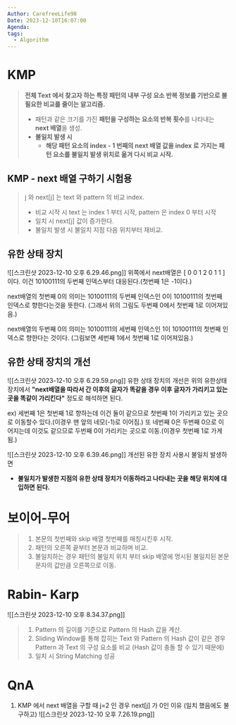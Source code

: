 ```yaml
---
Author: CarefreeLife98
Date: 2023-12-10T16:07:00
Agenda: 
tags:
  - Algorithm
---
```

# KMP
> **전체 Text 에서 찾고자 하는 특정 패턴의 내부 구성 요소 반복 정보를 기반으로 불필요한 비교를 줄이는 알고리즘.**
> - 패턴과 같은 크기를 가진 **패턴을 구성하는 요소의 반복 횟수**를 나타내는 **next 배열**을 생성.
> - **불일치 발생 시**
> 	- **해당 패턴 요소의 index - 1 번째의 next 배열 값을 index 로 가지는 패턴 요소를 불일치 발생 위치로 옮겨 다시 비교 시작.** 

## KMP - next 배열 구하기 시험용
> j 와 next\[j] 는 text 와 pattern 의 비교 index.
> - 비교 시작 시 text 는 index 1 부터 시작, pattern 은 index 0 부터 시작
> - 일치 시 next\[j] 값이 증가한다.
> - 불일치 발생 시 불일치 지점 다음 위치부터 재비교.

## 유한 상태 장치
![[스크린샷 2023-12-10 오후 6.29.46.png]]
위쪽에서 next배열은 [ 0 0 1 2 0 1 1 ] 이다. 이건 10100111의 두번째 인덱스부터 대응된다.(첫번째 1은 -1이다.) 

next배열의 첫번째 0의 의미는 10100111의 두번째 인덱스인 0이 10100111의 첫번째 인덱스로 향한다는것을 뜻한다. (그래서 위의 그림도 두번째 0에서 첫번째 1로 이어져있음.)  

next배열의 두번째 0의 의미는 10100111의 세번째 인덱스인 1이 10100111의 첫번째 인덱스로 향한다는 것이다. (그림보면 세번째 1에서 첫번째 1로 이어져있음.)


## 유한 상태 장치의 개선
![[스크린샷 2023-12-10 오후 6.29.59.png]]
유한 상태 장치의 개선은 위의 유한상태장치에서 
**"next배열을 따라서 간 이후의 글자가 똑같을 경우 이후 글자가 가리키고 있는 곳을 똑같이 가리킨다"**
정도로 해석하면 된다.

ex) 세번째 1은 첫번째 1로 향하는데 이건 둘이 같으므로 첫번째 1이 가리키고 있는 곳으로 이동할수 있다.(이경우 맨 앞의 네모(-1)로 이어짐.) 또 네번째 0은 두번째 0으로 이어지는데 이것도 같으므로 두번째 0이 가리키는 곳으로 이동.(이경우 첫번째 1로 가게됨.)

![[스크린샷 2023-12-10 오후 6.39.46.png]]
개선된 유한 장치 사용시 불일치 발생하면
- **불일치가 발생한 지점의 유한 상태 장치가 이동하라고 나타내는 곳을 해당 위치에 대입하면 된다.**


# 보이어-무어
> 1. 본문의 첫번째와 skip 배열 첫번째를 매칭시킨후 시작.
> 2. 패턴의 오른쪽 끝부터 본문과 비교하며 비교.
> 3. 불일치하는 경우 패턴의 불일치 위치 부터 skip 배열에 명시된 불일치된 본문 문자의 값만큼 오른쪽으로 이동.


# Rabin- Karp
![[스크린샷 2023-12-10 오후 8.34.37.png]]
> 1. Pattern 의 길이를 기준으로 Pattern 의 Hash 값을 계산.
> 2. Sliding Window를 통해 잡히는 Text 와 Pattern 의 Hash 값이 같은 경우 Pattern 과 Text 의 구성 요소를 비교 (Hash 값이 충돌 할 수 있기 때문에)
> 3. 일치 시 String Matching 성공




# QnA

1. KMP 에서 next 배열을 구할 때 j=2 인 경우 next\[j] 가 0인 이유 (일치 했음에도 불구하고)
	![[스크린샷 2023-12-10 오후 7.26.19.png]]
	